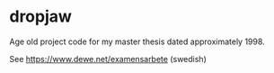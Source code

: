 # dropjaw

Age old project code for my master thesis dated approximately 1998.

See https://www.dewe.net/examensarbete (swedish)
